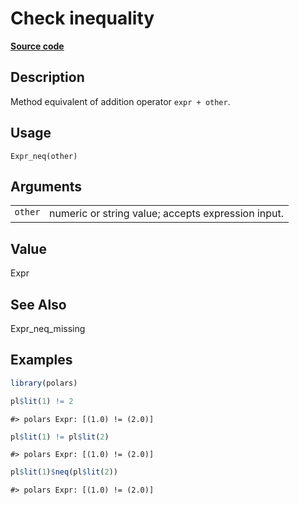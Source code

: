 

# Check inequality

[**Source code**](https://github.com/pola-rs/r-polars/tree/741f9cd2614b3302a4d033bcae447425e1b91191/R/expr__expr.R#L467)

## Description

Method equivalent of addition operator <code>expr + other</code>.

## Usage

<pre><code class='language-R'>Expr_neq(other)
</code></pre>

## Arguments

<table>
<tr>
<td style="white-space: nowrap; font-family: monospace; vertical-align: top">
<code id="Expr_neq_:_other">other</code>
</td>
<td>
numeric or string value; accepts expression input.
</td>
</tr>
</table>

## Value

Expr

## See Also

Expr_neq_missing

## Examples

``` r
library(polars)

pl$lit(1) != 2
```

    #> polars Expr: [(1.0) != (2.0)]

``` r
pl$lit(1) != pl$lit(2)
```

    #> polars Expr: [(1.0) != (2.0)]

``` r
pl$lit(1)$neq(pl$lit(2))
```

    #> polars Expr: [(1.0) != (2.0)]
